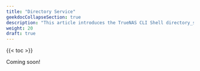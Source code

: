```yaml
---
title: "Directory Service"
geekdocCollapseSection: true
description: "This article introduces the TrueNAS CLI Shell directory_service namespace, used to access child namespaces and commands including activedirectory, idmap, kerberos, and ldap." 
weight: 20
draft: true
---
```


{{< toc >}}

Coming soon!
